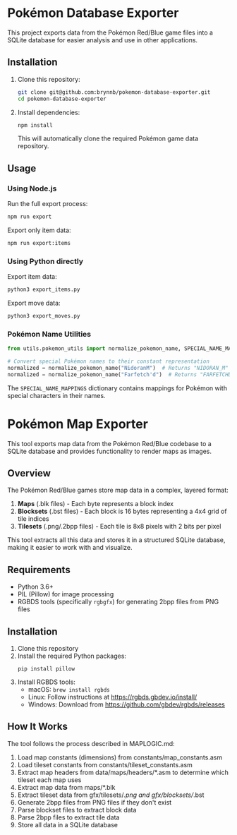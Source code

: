# Pokémon Database Exporter

This project exports data from the Pokémon Red/Blue game files into a SQLite database for easier analysis and use in other applications.


## Installation

1. Clone this repository:

   ```bash
   git clone git@github.com:brynnb/pokemon-database-exporter.git
   cd pokemon-database-exporter
   ```

2. Install dependencies:
   ```bash
   npm install
   ```
   This will automatically clone the required Pokémon game data repository.

## Usage

### Using Node.js

Run the full export process:

```bash
npm run export
```

Export only item data:

```bash
npm run export:items
```

### Using Python directly

Export item data:

```bash
python3 export_items.py
```

Export move data:

```bash
python3 export_moves.py
```

### Pokémon Name Utilities

```python
from utils.pokemon_utils import normalize_pokemon_name, SPECIAL_NAME_MAPPINGS

# Convert special Pokémon names to their constant representation
normalized = normalize_pokemon_name("NidoranM")  # Returns "NIDORAN_M"
normalized = normalize_pokemon_name("Farfetch'd")  # Returns "FARFETCHD"
```

The `SPECIAL_NAME_MAPPINGS` dictionary contains mappings for Pokémon with special characters in their names.

# Pokémon Map Exporter

This tool exports map data from the Pokémon Red/Blue codebase to a SQLite database and provides functionality to render maps as images.

## Overview

The Pokémon Red/Blue games store map data in a complex, layered format:

1. **Maps** (.blk files) - Each byte represents a block index
2. **Blocksets** (.bst files) - Each block is 16 bytes representing a 4x4 grid of tile indices
3. **Tilesets** (.png/.2bpp files) - Each tile is 8x8 pixels with 2 bits per pixel

This tool extracts all this data and stores it in a structured SQLite database, making it easier to work with and visualize.

## Requirements

- Python 3.6+
- PIL (Pillow) for image processing
- RGBDS tools (specifically `rgbgfx`) for generating 2bpp files from PNG files

## Installation

1. Clone this repository
2. Install the required Python packages:
   ```
   pip install pillow
   ```
3. Install RGBDS tools:
   - macOS: `brew install rgbds`
   - Linux: Follow instructions at https://rgbds.gbdev.io/install/
   - Windows: Download from https://github.com/gbdev/rgbds/releases


## How It Works

The tool follows the process described in MAPLOGIC.md:

1. Load map constants (dimensions) from constants/map_constants.asm
2. Load tileset constants from constants/tileset_constants.asm
3. Extract map headers from data/maps/headers/\*.asm to determine which tileset each map uses
4. Extract map data from maps/\*.blk
5. Extract tileset data from gfx/tilesets/_.png and gfx/blocksets/_.bst
6. Generate 2bpp files from PNG files if they don't exist
7. Parse blockset files to extract block data
8. Parse 2bpp files to extract tile data
9. Store all data in a SQLite database
